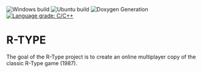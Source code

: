 ![Windows build](https://github.com/MaelTeyssedre/R-TYPE/actions/workflows/R-TYPE_Windows.yml/badge.svg)
![Ubuntu build](https://github.com/MaelTeyssedre/R-TYPE/actions/workflows/R-TYPE_Ubuntu.yml/badge.svg)
![Doxygen Generation](https://github.com/MaelTeyssedre/R-TYPE/actions/workflows/Doxygen.yml/badge.svg)
[![Language grade: C/C++](https://img.shields.io/lgtm/grade/cpp/g/bsamseth/cpp-project.svg?logo=lgtm&logoWidth=18)](https://lgtm.com/projects/g/bsamseth/cpp-project/context:cpp)

# R-TYPE

The goal of the R-Type project is to create an online multiplayer
   copy of the classic R-Type game (1987).

